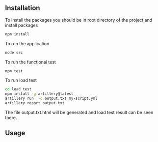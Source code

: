 ## Installation

To install the packages you should be in root directory of the project and install packages

```bash
npm install
```

To run the application 

```bash
node src
```

To run the functional test 

```bash
npm test
```

To run load test 
```bash
cd load_test
npm install -g artillery@latest 
artillery run  -o output.txt my-script.yml
artillery report output.txt
```
The file output.txt.html will be generated and load test result can be seen there.
## Usage

```javascript

```


